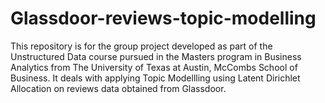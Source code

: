 # Glassdoor-reviews-topic-modelling
This repository is for the group project developed as part of the Unstructured Data course pursued in the Masters program in Business Analytics from The University of Texas at Austin, McCombs School of Business.  It deals with applying Topic Modellling using Latent Dirichlet Allocation on reviews data obtained from Glassdoor.
